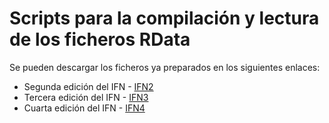 # Scripts para la compilación y lectura de los ficheros RData
Se pueden descargar los ficheros ya preparados en los siguientes enlaces:
* Segunda edición del IFN - [IFN2](https://uvaes-my.sharepoint.com/:u:/g/personal/angelcristobal_ordonez_uva_es/EUKi1YNmQXxDvoMOwlmc_FUBc_kDQYGMNwxTiKiWpaE-4A?e=XLucXm)
* Tercera edición del IFN - [IFN3](https://uvaes-my.sharepoint.com/:u:/g/personal/angelcristobal_ordonez_uva_es/Ec4nc40igcZHia3HgnUGFA8BZT-Tryr7hNnOcnNR_IOh1w?e=iR7mCR)
* Cuarta edición del IFN - [IFN4](https://uvaes-my.sharepoint.com/:u:/g/personal/angelcristobal_ordonez_uva_es/EaPKSKjtfN1Jq83J2lRWuzYBdR29KawDYpRVN_YTcTnc5g?e=mUQ94K)

